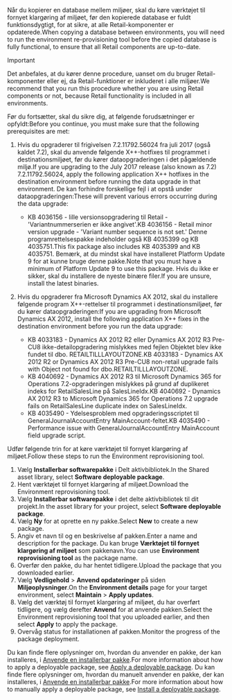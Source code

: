 <span data-ttu-id="3fb0a-101">Når du kopierer en database mellem miljøer, skal du køre værktøjet til fornyet klargøring af miljøet, før den kopierede database er fuldt funktionsdygtigt, for at sikre, at alle Retail-komponenter er opdaterede.</span><span class="sxs-lookup"><span data-stu-id="3fb0a-101">When copying a database between environments, you will need to run the environment re-provisioning tool before the copied database is fully functional, to ensure that all Retail components are up-to-date.</span></span>

> [!IMPORTANT]
> <span data-ttu-id="3fb0a-102">Det anbefales, at du kører denne procedure, uanset om du bruger Retail-komponenter eller ej, da Retail-funktioner er inkluderet i alle miljøer.</span><span class="sxs-lookup"><span data-stu-id="3fb0a-102">We recommend that you run this procedure whether you are using Retail components or not, because Retail functionality is included in all environments.</span></span> 

<span data-ttu-id="3fb0a-103">Før du fortsætter, skal du sikre dig, at følgende forudsætninger er opfyldt:</span><span class="sxs-lookup"><span data-stu-id="3fb0a-103">Before you continue, you must make sure that the following prerequisites are met:</span></span>
1. <span data-ttu-id="3fb0a-104">Hvis du opgraderer til frigivelsen 7.2.11792.56024 fra juli 2017 (også kaldet 7.2), skal du anvende følgende X++-hotfixes til programmet i destinationsmiljøet, før du kører dataopgraderingen i det pågældende miljø.</span><span class="sxs-lookup"><span data-stu-id="3fb0a-104">If you are upgrading to the July 2017 release (also known as 7.2) 7.2.11792.56024, apply the following application X++ hotfixes in the destination environment before running the data upgrade in that environment.</span></span> <span data-ttu-id="3fb0a-105">De kan forhindre forskellige fejl i at opstå under dataopgraderingen:</span><span class="sxs-lookup"><span data-stu-id="3fb0a-105">These will prevent various errors occurring during the data upgrade:</span></span>

    - <span data-ttu-id="3fb0a-106">KB 4036156 - lille versionsopgradering til Retail - 'Variantnummerserien er ikke angivet'.</span><span class="sxs-lookup"><span data-stu-id="3fb0a-106">KB 4036156 - Retail minor version upgrade - 'Variant number sequence is not set.'</span></span> <span data-ttu-id="3fb0a-107">Denne programrettelsespakke indeholder også KB 4035399 og KB 4035751.</span><span class="sxs-lookup"><span data-stu-id="3fb0a-107">This fix package also includes KB 4035399 and KB 4035751.</span></span> <span data-ttu-id="3fb0a-108">Bemærk, at du mindst skal have installeret Platform Update 9 for at kunne bruge denne pakke.</span><span class="sxs-lookup"><span data-stu-id="3fb0a-108">Note that you must have a minimum of Platform Update 9 to use this package.</span></span> <span data-ttu-id="3fb0a-109">Hvis du ikke er sikker, skal du installere de nyeste binære filer.</span><span class="sxs-lookup"><span data-stu-id="3fb0a-109">If you are unsure, install the latest binaries.</span></span>
    
2. <span data-ttu-id="3fb0a-110">Hvis du opgraderer fra Microsoft Dynamics AX 2012, skal du installere følgende program X++-rettelser til programmet i destinationsmiljøet, før du kører dataopgraderingen:</span><span class="sxs-lookup"><span data-stu-id="3fb0a-110">If you are upgrading from Microsoft Dynamics AX 2012, install the following application X++ fixes in the destination environment before you run the data upgrade:</span></span>
    - <span data-ttu-id="3fb0a-111">KB 4033183 - Dynamics AX 2012 R2 eller Dynamics AX 2012 R3 Pre-CU8 ikke-detailopgradering mislykkes med fejlen Objektet blev ikke fundet til dbo. RETAILTILLLAYOUTZONE.</span><span class="sxs-lookup"><span data-stu-id="3fb0a-111">KB 4033183 - Dynamics AX 2012 R2 or Dynamics AX 2012 R3 Pre-CU8 non-retail upgrade fails with Object not found for dbo.RETAILTILLLAYOUTZONE.</span></span>
    - <span data-ttu-id="3fb0a-112">KB 4040692 - Dynamics AX 2012 R3 til Microsoft Dynamics 365 for Operations 7.2-opgraderingen mislykkes på grund af duplikeret indeks for RetailSalesLine på SalesLineIdx.</span><span class="sxs-lookup"><span data-stu-id="3fb0a-112">KB 4040692 - Dynamics AX 2012 R3 to Microsoft Dynamics 365 for Operations 7.2 upgrade fails on RetailSalesLine duplicate index on SalesLineIdx.</span></span>
    - <span data-ttu-id="3fb0a-113">KB 4035490 - Ydelsesproblem med opgraderingsscriptet til GeneralJournalAccountEntry MainAccount-feltet.</span><span class="sxs-lookup"><span data-stu-id="3fb0a-113">KB 4035490 - Performance issue with GeneralJournalAccountEntry MainAccount field upgrade script.</span></span>


<span data-ttu-id="3fb0a-114">Udfør følgende trin for at køre værktøjet til fornyet klargøring af miljøet.</span><span class="sxs-lookup"><span data-stu-id="3fb0a-114">Follow these steps to run the Environment reprovisioning tool.</span></span>

1. <span data-ttu-id="3fb0a-115">Vælg **Installerbar softwarepakke** i Delt aktivbibliotek.</span><span class="sxs-lookup"><span data-stu-id="3fb0a-115">In the Shared asset library, select **Software deployable package**.</span></span>
2. <span data-ttu-id="3fb0a-116">Hent værktøjet til fornyet klargøring af miljøet.</span><span class="sxs-lookup"><span data-stu-id="3fb0a-116">Download the Environment reprovisioning tool.</span></span>
3. <span data-ttu-id="3fb0a-117">Vælg **Installerbar softwarepakke** i det delte aktivbibliotek til dit projekt.</span><span class="sxs-lookup"><span data-stu-id="3fb0a-117">In the asset library for your project, select **Software deployable package**.</span></span>
4. <span data-ttu-id="3fb0a-118">Vælg **Ny** for at oprette en ny pakke.</span><span class="sxs-lookup"><span data-stu-id="3fb0a-118">Select **New** to create a new package.</span></span>
5. <span data-ttu-id="3fb0a-119">Angiv et navn til og en beskrivelse af pakken.</span><span class="sxs-lookup"><span data-stu-id="3fb0a-119">Enter a name and description for the package.</span></span> <span data-ttu-id="3fb0a-120">Du kan bruge **Værktøjet til fornyet klargøring af miljøet** som pakkenavn.</span><span class="sxs-lookup"><span data-stu-id="3fb0a-120">You can use **Environment reprovisioning tool** as the package name.</span></span>
6. <span data-ttu-id="3fb0a-121">Overfør den pakke, du har hentet tidligere.</span><span class="sxs-lookup"><span data-stu-id="3fb0a-121">Upload the package that you downloaded earlier.</span></span>
7. <span data-ttu-id="3fb0a-122">Vælg **Vedligehold** > **Anvend opdateringer** på siden **Miljøoplysninger**.</span><span class="sxs-lookup"><span data-stu-id="3fb0a-122">On the **Environment details** page for your target environment, select **Maintain** > **Apply updates**.</span></span>
8. <span data-ttu-id="3fb0a-123">Vælg det værktøj til fornyet klargøring af miljøet, du har overført tidligere, og vælg derefter **Anvend** for at anvende pakken.</span><span class="sxs-lookup"><span data-stu-id="3fb0a-123">Select the Environment reprovisioning tool that you uploaded earlier, and then select **Apply** to apply the package.</span></span>
9. <span data-ttu-id="3fb0a-124">Overvåg status for installationen af pakken.</span><span class="sxs-lookup"><span data-stu-id="3fb0a-124">Monitor the progress of the package deployment.</span></span> 

<span data-ttu-id="3fb0a-125">Du kan finde flere oplysninger om, hvordan du anvender en pakke, der kan installeres, i [Anvende en installerbar pakke](../deployment/create-apply-deployable-package.md).</span><span class="sxs-lookup"><span data-stu-id="3fb0a-125">For more information about how to apply a deployable package, see [Apply a deployable package](../deployment/create-apply-deployable-package.md).</span></span> <span data-ttu-id="3fb0a-126">Du kan finde flere oplysninger om, hvordan du manuelt anvender en pakke, der kan installeres, i [Anvende en installerbar pakke](../deployment/install-deployable-package.md).</span><span class="sxs-lookup"><span data-stu-id="3fb0a-126">For more information about how to manually apply a deployable package, see [Install a deployable package](../deployment/install-deployable-package.md).</span></span>

